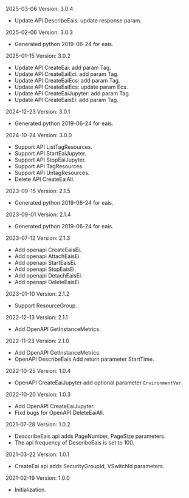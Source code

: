 2025-03-06 Version: 3.0.4
- Update API DescribeEais: update response param.


2025-02-06 Version: 3.0.3
- Generated python 2019-06-24 for eais.

2025-01-15 Version: 3.0.2
- Update API CreateEai: add param Tag.
- Update API CreateEaiEci: add param Tag.
- Update API CreateEaiEcs: add param Tag.
- Update API CreateEaiEcs: update param Ecs.
- Update API CreateEaiJupyter: add param Tag.
- Update API CreateEaisEi: add param Tag.


2024-12-23 Version: 3.0.1
- Generated python 2019-06-24 for eais.

2024-10-24 Version: 3.0.0
- Support API ListTagResources.
- Support API StartEaiJupyter.
- Support API StopEaiJupyter.
- Support API TagResources.
- Support API UntagResources.
- Delete API CreateEaiAll.


2023-09-15 Version: 2.1.5
- Generated python 2019-06-24 for eais.

2023-09-01 Version: 2.1.4
- Generated python 2019-06-24 for eais.

2023-07-12 Version: 2.1.3
- Add openapi CreateEaisEi.
- Add openapi AttachEaisEi.
- Add openapi StartEaisEi.
- Add openapi StopEaisEi.
- Add openapi DetachEaisEi.
- Add openapi DeleteEaisEi.

2023-01-10 Version: 2.1.2
- Support ResourceGroup.

2022-12-13 Version: 2.1.1
- Add OpenAPI GetInstanceMetrics.

2022-11-23 Version: 2.1.0
- Add OpenAPI GetInstanceMetrics.
- OpenAPI DescribeEais Add return parameter StartTime.

2022-10-25 Version: 1.0.4
- OpenAPI CreateEaiJupyter add optional parameter `EnvironmentVar`.

2022-10-20 Version: 1.0.3
- Add OpenAPI CreateEaiJupyter.
- Fixd bugs for OpenAPI  DeleteEaiAll.

2021-07-28 Version: 1.0.2
- DesccribeEais api adds PageNumber, PageSize parameters.
- The api frequency of DescribeEais is set to 100.

2021-03-22 Version: 1.0.1
- CreateEai api adds SecurityGroupId, VSwitchId parameters.

2021-02-19 Version: 1.0.0
- Initialization.

